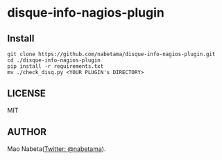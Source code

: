 # disque-info-nagios-plugin

## Install

```
git clone https://github.com/nabetama/disque-info-nagios-plugin.git
cd ./disque-info-nagios-plugin
pip install -r requirements.txt
mv ./check_disq.py <YOUR PLUGIN's DIRECTORY>
```

## LICENSE
MIT

## AUTHOR
Mao Nabeta([Twitter: @nabetama](https://twitter.com/nabetama)).
